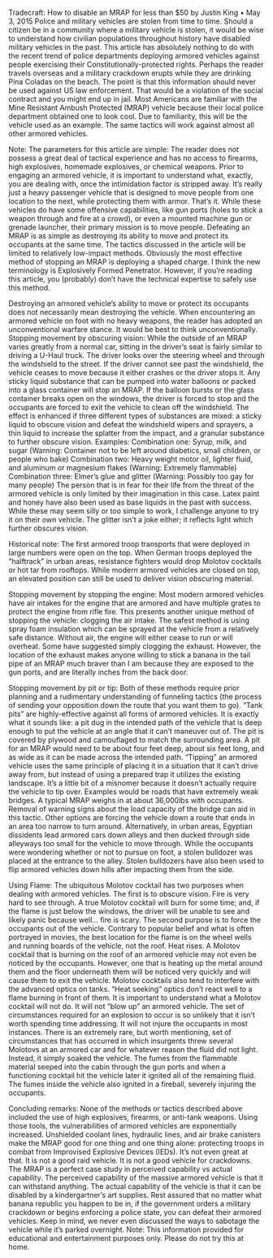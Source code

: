 Tradecraft: How to disable an MRAP for less than $50 by Justin King • May 3, 2015
Police and military vehicles are stolen from time to time. Should a citizen be in a community where a military vehicle is stolen, it would be wise to understand how civilian populations throughout history have disabled military vehicles in the past. This article has absolutely nothing to do with the recent trend of police departments deploying armored vehicles against people exercising their Constitutionally-protected rights. Perhaps the reader travels overseas and a military crackdown erupts while they are drinking Pina Coladas on the beach. The point is that this information should never be used against US law enforcement. That would be a violation of the social contract and you might end up in jail. Most Americans are familiar with the Mine Resistant Ambush Protected (MRAP) vehicle because their local police department obtained one to look cool. Due to familiarity, this will be the vehicle used as an example. The same tactics will work against almost all other armored vehicles.

Note: The parameters for this article are simple: The reader does not possess a great deal of tactical experience and has no access to firearms, high explosives, homemade explosives, or chemical weapons. Prior to engaging an armored vehicle, it is important to understand what, exactly, you are dealing with, once the intimidation factor is stripped away. It’s really just a heavy passenger vehicle that is designed to move people from one location to the next, while protecting them with armor. That’s it. While these vehicles do have some offensive capabilities, like gun ports (holes to stick a weapon through and fire at a crowd), or even a mounted machine gun or grenade launcher, their primary mission is to move people. Defeating an MRAP is as simple as destroying its ability to move and protect its occupants at the same time. The tactics discussed in the article will be limited to relatively low-impact methods. Obviously the most effective method of stopping an MRAP is deploying a shaped charge. I think the new terminology is Explosively Formed Penetrator. However, if you’re reading this article, you (probably) don’t have the technical expertise to safely use this method.

Destroying an armored vehicle’s ability to move or protect its occupants does not necessarily mean destroying the vehicle. When encountering an armored vehicle on foot with no heavy weapons, the reader has adopted an unconventional warfare stance. It would be best to think unconventionally. Stopping movement by obscuring vision: While the outside of an MRAP varies greatly from a normal car, sitting in the driver’s seat is fairly similar to driving a U-Haul truck. The driver looks over the steering wheel and through the windshield to the street. If the driver cannot see past the windshield, the vehicle ceases to move because it either crashes or the driver stops it. Any sticky liquid substance that can be pumped into water balloons or packed into a glass container will stop an MRAP. If the balloon bursts or the glass container breaks open on the windows, the driver is forced to stop and the occupants are forced to exit the vehicle to clean off the windshield. The effect is enhanced if three different types of substances are mixed: a sticky liquid to obscure vision and defeat the windshield wipers and sprayers, a thin liquid to increase the splatter from the impact, and a granular substance to further obscure vision. Examples: Combination one: Syrup, milk, and sugar (Warning: Container not to be left around diabetics, small children, or people who bake) Combination two: Heavy weight motor oil, lighter fluid, and aluminum or magnesium flakes (Warning: Extremely flammable) Combination three: Elmer’s glue and glitter (Warning: Possibly too gay for many people) The person that is in fear for their life from the threat of the armored vehicle is only limited by their imagination in this case. Latex paint and honey have also been used as base liquids in the past with success. While these may seem silly or too simple to work, I challenge anyone to try it on their own vehicle. The glitter isn’t a joke either; it reflects light which further obscures vision.

Historical note: The first armored troop transports that were deployed in large numbers were open on the top. When German troops deployed the “halftrack” in urban areas, resistance fighters would drop Molotov cocktails or hot tar from rooftops. While modern armored vehicles are closed on top, an elevated position can still be used to deliver vision obscuring material.

Stopping movement by stopping the engine: Most modern armored vehicles have air intakes for the engine that are armored and have multiple grates to protect the engine from rifle fire. This presents another unique method of stopping the vehicle: clogging the air intake. The safest method is using spray foam insulation which can be sprayed at the vehicle from a relatively safe distance. Without air, the engine will either cease to run or will overheat. Some have suggested simply clogging the exhaust. However, the location of the exhaust makes anyone willing to stick a banana in the tail pipe of an MRAP much braver than I am because they are exposed to the gun ports, and are literally inches from the back door.

Stopping movement by pit or tip: Both of these methods require prior planning and a rudimentary understanding of funneling tactics (the process of sending your opposition down the route that you want them to go). “Tank pits” are highly-effective against all forms of armored vehicles. It is exactly what it sounds like: a pit dug in the intended path of the vehicle that is deep enough to put the vehicle at an angle that it can’t maneuver out of. The pit is covered by plywood and camouflaged to match the surrounding area. A pit for an MRAP would need to be about four feet deep, about six feet long, and as wide as it can be made across the intended path. “Tipping” an armored vehicle uses the same principle of placing it in a situation that it can’t drive away from, but instead of using a prepared trap it utilizes the existing landscape. It’s a little bit of a misnomer because it doesn’t actually require the vehicle to tip over. Examples would be roads that have extremely weak bridges. A typical MRAP weighs in at about 36,000lbs with occupants. Removal of warning signs about the load capacity of the bridge can aid in this tactic. Other options are forcing the vehicle down a route that ends in an area too narrow to turn around. Alternatively, in urban areas, Egyptian dissidents lead armored cars down alleys and then ducked through side alleyways too small for the vehicle to move through. While the occupants were wondering whether or not to pursue on foot, a stolen bulldozer was placed at the entrance to the alley. Stolen bulldozers have also been used to flip armored vehicles down hills after impacting them from the side.

Using Flame: The ubiquitous Molotov cocktail has two purposes when dealing with armored vehicles. The first is to obscure vision. Fire is very hard to see through. A true Molotov cocktail will burn for some time; and, if the flame is just below the windows, the driver will be unable to see and likely panic because well… fire is scary. The second purpose is to force the occupants out of the vehicle. Contrary to popular belief and what is often portrayed in movies, the best location for the flame is on the wheel wells and running boards of the vehicle, not the roof. Heat rises. A Molotov cocktail that is burning on the roof of an armored vehicle may not even be noticed by the occupants. However, one that is heating up the metal around them and the floor underneath them will be noticed very quickly and will cause them to exit the vehicle. Molotov cocktails also tend to interfere with the advanced optics on tanks. “Heat seeking” optics don’t react well to a flame burning in front of them. It is important to understand what a Molotov cocktail will not do. It will not “blow up” an armored vehicle. The set of circumstances required for an explosion to occur is so unlikely that it isn’t worth spending time addressing. It will not injure the occupants in most instances. There is an extremely rare, but worth mentioning, set of circumstances that has occurred in which insurgents threw several Molotovs at an armored car and for whatever reason the fluid did not light. Instead, it simply soaked the vehicle. The fumes from the flammable material seeped into the cabin through the gun ports and when a functioning cocktail hit the vehicle later it ignited all of the remaining fluid. The fumes inside the vehicle also ignited in a fireball, severely injuring the occupants.

Concluding remarks: None of the methods or tactics described above included the use of high explosives, firearms, or anti-tank weapons. Using those tools, the vulnerabilities of armored vehicles are exponentially increased. Unshielded coolant lines, hydraulic lines, and air brake canisters make the MRAP good for one thing and one thing alone: protecting troops in combat from Improvised Explosive Devices (IEDs). It’s not even great at that. It is not a good raid vehicle. It is not a good vehicle for crackdowns. The MRAP is a perfect case study in perceived capability vs actual capability. The perceived capability of the massive armored vehicle is that it can withstand anything. The actual capability of the vehicle is that it can be disabled by a kindergartner’s art supplies. Rest assured that no matter what banana republic you happen to be in, if the government orders a military crackdown or begins enforcing a police state, you can defeat their armored vehicles. Keep in mind, we never even discussed the ways to sabotage the vehicle while it’s parked overnight. Note: This information provided for educational and entertainment purposes only. Please do not try this at home.
